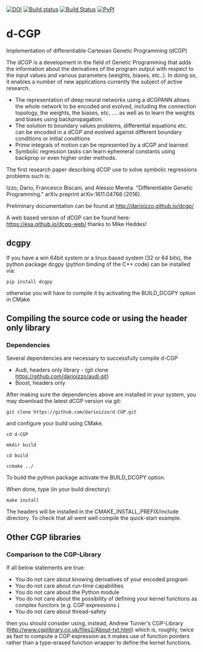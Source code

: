 [![DOI](https://zenodo.org/badge/38923383.svg)](https://zenodo.org/badge/latestdoi/38923383)
[![Build status](https://ci.appveyor.com/api/projects/status/0krbaimpvjx76fcm?svg=true)](https://ci.appveyor.com/project/darioizzo/dcgp)
[![Build Status](https://travis-ci.org/darioizzo/d-CGP.svg?branch=master)](https://travis-ci.org/darioizzo/dcgp)
[![PyPI](https://img.shields.io/badge/pypi-v1.0.1-blue.svg)](https://pypi.python.org/pypi?:action=display&name=dcgpy&version=1.0.1)

# d-CGP
Implementation of differentiable Cartesian Genetic Programming (dCGP)

The dCGP is a development in the field of Genetic Programming that adds the information about the derivatives of the program output with respect to the input values and various parameters (weights, biases, etc..). In doing so, it enables a number of new applications currently the subject of active research.

 * The representation of deep neural networks using a dCGPANN allows the whole network to be encoded and evolved, including the connection topology, the weights, the biases, etc, .... as well as to learn the weights and biases using backpropagation.
 * The solution to boundary values problems, differential equations etc. can be encoded in a dCGP and evolved against different boundary conditions or initial conditions
 * Prime integrals of motion can be represented by a dCGP and learned
 * Symbolic regression tasks can learn ephemeral constants using backprop or even higher order methods.
 
The first research paper describing dCGP use to solve symbolic regressions problems such is:

Izzo, Dario, Francesco Biscani, and Alessio Mereta. "Differentiable Genetic Programming." arXiv preprint arXiv:1611.04766 (2016).

Preliminary documentation can be found at http://darioizzo.github.io/dcgp/

A web based version of dCGP can be found here: https://esa.github.io/dcgp-web/ thanks to Mike Heddes!

## dcgpy
If you have a win 64bit system or a linux based system (32 or 64 bits), the python package dcgpy (python binding of the C++ code) can be installed via:

 ```pip install dcgpy```

otherwise you will have to compile it by activating the BUILD_DCGPY option in CMake

## Compiling the source code or using the header only library
### Dependencies
Several dependencies are necessary to successfully compile d-CGP
 * Audi, headers only library - (git clone https://github.com/darioizzo/audi.git)
 * Boost, headers only
 
After making sure the dependencies above are installed in your system, you may download the latest dCGP version via git:

```git clone https://github.com/darioizzo/d-CGP.git```

and configure your build using CMake. 

```cd d-CGP```

```mkdir build```

```cd build```

```ccmake ../```

To build the python package activate the BUILD_DCGPY option.

When done, type (in your build directory):

```make install```

The headers will be installed in the CMAKE_INSTALL_PREFIX/include directory. To check that all went well compile the quick-start example.

## Other CGP libraries
### Comparison to the CGP-Library
If all below statements are true:
 * You do not care about knowing derivatives of your encoded program
 * You do not care about run-time capabilities
 * You do not care about the Python module
 * You do not care about the possibility of defining your kernel functions as complex functors (e.g. CGP expressions.)
 * You do not care about thread-safety

then you should consider using, instead, Andrew Turner's CGP-Library (http://www.cgplibrary.co.uk/files2/About-txt.html) which is, roughly, twice as fast to compute a CGP expression as it makes use of function pointers rather than a type-erased function wrapper to define the kernel functions.
